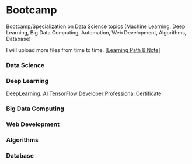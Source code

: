 # Bootcamp
Bootcamp/Specialization on Data Science topics (Machine Learning, Deep Learning, Big Data Computing, Automation, Web Development, Algorithms, Database)

I will upload more files from time to time. [[Learning Path & Note](https://github.com/puran-debugger/Learning)]

### Data Science

### Deep Learning
[DeepLearning. AI TensorFlow Developer Professional Certificate](https://github.com/puran-debugger/DeepLearning-AI-TensorFlow-Developer-Professional-Certificate-Program)

### Big Data Computing

### Web Development

### Algorithms

### Database
